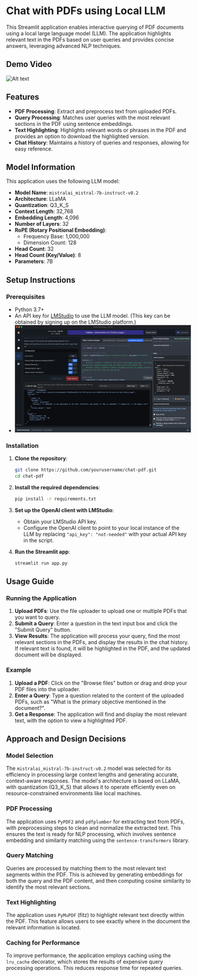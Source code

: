 # Chat with PDFs using Local LLM

This Streamlit application enables interactive querying of PDF documents using a local large language model (LLM). The application highlights relevant text in the PDFs based on user queries and provides concise answers, leveraging advanced NLP techniques.

## Demo Video

![Alt text](Resources/Demo)

## Features

- **PDF Processing**: Extract and preprocess text from uploaded PDFs.
- **Query Processing**: Matches user queries with the most relevant sections in the PDF using sentence embeddings.
- **Text Highlighting**: Highlights relevant words or phrases in the PDF and provides an option to download the highlighted version.
- **Chat History**: Maintains a history of queries and responses, allowing for easy reference.

## Model Information

This application uses the following LLM model:

- **Model Name**: `mistralai_mistral-7b-instruct-v0.2`
- **Architecture**: LLaMA
- **Quantization**: Q3_K_S
- **Context Length**: 32,768
- **Embedding Length**: 4,096
- **Number of Layers**: 32
- **RoPE (Rotary Positional Embedding)**: 
  - Frequency Base: 1,000,000
  - Dimension Count: 128
- **Head Count**: 32
- **Head Count (Key/Value)**: 8
- **Parameters**: 7B

## Setup Instructions

### Prerequisites

- Python 3.7+
- An API key for [LMStudio](https://lmstudio.ai/) to use the LLM model. (This key can be obtained by signing up on the LMStudio platform.)
- ![Alt text](Resources/LMstudio)


### Installation

1. **Clone the repository**:
    ```bash
    git clone https://github.com/yourusername/chat-pdf.git
    cd chat-pdf
    ```

2. **Install the required dependencies**:
    ```bash
    pip install -r requirements.txt
    ```

3. **Set up the OpenAI client with LMStudio**:
    - Obtain your LMStudio API key.
    - Configure the OpenAI client to point to your local instance of the LLM by replacing `"api_key": "not-needed"` with your actual API key in the script.

4. **Run the Streamlit app**:
    ```bash
    streamlit run app.py
    ```

## Usage Guide

### Running the Application

1. **Upload PDFs**: Use the file uploader to upload one or multiple PDFs that you want to query.
2. **Submit a Query**: Enter a question in the text input box and click the "Submit Query" button.
3. **View Results**: The application will process your query, find the most relevant sections in the PDFs, and display the results in the chat history. If relevant text is found, it will be highlighted in the PDF, and the updated document will be displayed.

### Example

1. **Upload a PDF**: Click on the "Browse files" button or drag and drop your PDF files into the uploader.
2. **Enter a Query**: Type a question related to the content of the uploaded PDFs, such as "What is the primary objective mentioned in the document?".
3. **Get a Response**: The application will find and display the most relevant text, with the option to view a highlighted PDF.

## Approach and Design Decisions

### Model Selection

The `mistralai_mistral-7b-instruct-v0.2` model was selected for its efficiency in processing large context lengths and generating accurate, context-aware responses. The model's architecture is based on LLaMA, with quantization (Q3_K_S) that allows it to operate efficiently even on resource-constrained environments like local machines.

### PDF Processing

The application uses `PyPDF2` and `pdfplumber` for extracting text from PDFs, with preprocessing steps to clean and normalize the extracted text. This ensures the text is ready for NLP processing, which involves sentence embedding and similarity matching using the `sentence-transformers` library.

### Query Matching

Queries are processed by matching them to the most relevant text segments within the PDF. This is achieved by generating embeddings for both the query and the PDF content, and then computing cosine similarity to identify the most relevant sections.

### Text Highlighting

The application uses `PyMuPDF` (fitz) to highlight relevant text directly within the PDF. This feature allows users to see exactly where in the document the relevant information is located.

### Caching for Performance

To improve performance, the application employs caching using the `lru_cache` decorator, which stores the results of expensive query processing operations. This reduces response time for repeated queries.

